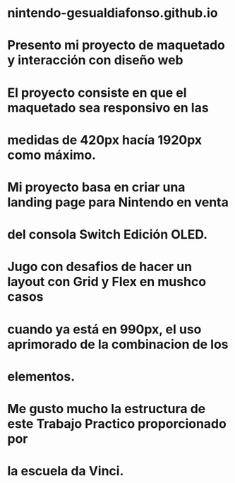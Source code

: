 # nintendo-gesualdiafonso.github.io
# Presento mi proyecto de maquetado y interacción con diseño web
# El proyecto consiste en que el maquetado sea responsivo en las 
# medidas de 420px hacía 1920px como máximo.
#
# Mi proyecto basa en criar una landing page para Nintendo en venta 
# del consola Switch Edición OLED.
# Jugo con desafios de hacer un layout con Grid y Flex en mushco casos 
# cuando ya está en 990px, el uso aprimorado de la combinacion de los 
# elementos.
#
# Me gusto mucho la estructura de este Trabajo Practico proporcionado por
# la escuela da Vinci.
#
